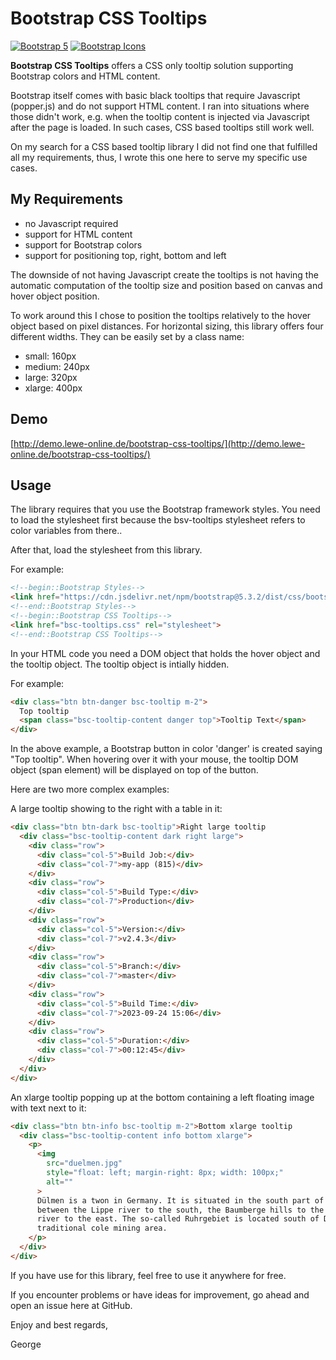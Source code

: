 # Bootstrap CSS Tooltips

[![Bootstrap 5](https://img.shields.io/badge/Framework-Bootstrap%205-7952b3.svg)](https://www.getbootstrap.com/)
[![Bootstrap Icons](https://img.shields.io/badge/Styles-CSS-2b69a3.svg)](https://icons.getbootstrap.com/)

**Bootstrap CSS Tooltips** offers a CSS only tooltip solution supporting Bootstrap colors and HTML content.

Bootstrap itself comes with basic black tooltips that require Javascript (popper.js) and do not support HTML content. 
I ran into situations where those didn't work, e.g. when the tooltip content is injected via Javascript after the page is loaded.
In such cases, CSS based tooltips still work well.

On my search for a CSS based tooltip library I did not find one that fulfilled all my requirements, thus, I wrote this one here to serve my specific use cases.

## My Requirements

- no Javascript required
- support for HTML content
- support for Bootstrap colors
- support for positioning top, right, bottom and left

The downside of not having Javascript create the tooltips is not having the automatic computation of the tooltip size and position based on canvas and hover object position.

To work around this I chose to position the tooltips relatively to the hover object based on pixel distances. For horizontal sizing, this library offers four different widths. They 
can be easily set by a class name:

- small: 160px
- medium: 240px
- large: 320px
- xlarge: 400px

## Demo

[http://demo.lewe-online.de/bootstrap-css-tooltips/](http://demo.lewe-online.de/bootstrap-css-tooltips/)

## Usage

The library requires that you use the Bootstrap framework styles. You need to load the stylesheet first because the bsv-tooltips stylesheet refers to color variables from there..

After that, load the stylesheet from this library. 

For example:

```html
<!--begin::Bootstrap Styles-->
<link href="https://cdn.jsdelivr.net/npm/bootstrap@5.3.2/dist/css/bootstrap.min.css" rel="stylesheet">
<!--end::Bootstrap Styles-->
<!--begin::Bootstrap CSS Tooltips-->
<link href="bsc-tooltips.css" rel="stylesheet">
<!--end::Bootstrap CSS Tooltips-->
```
In your HTML code you need a DOM object that holds the hover object and the tooltip object. The tooltip object is intially hidden. 

For example:

```html
<div class="btn btn-danger bsc-tooltip m-2">
  Top tooltip
  <span class="bsc-tooltip-content danger top">Tooltip Text</span>
</div>
```
In the above example, a Bootstrap button in color 'danger' is created saying "Top tooltip". When hovering over it with your mouse, 
the tooltip DOM object (span element) will be displayed on top of the button.

Here are two more complex examples:

A large tooltip showing to the right with a table in it:
```html
<div class="btn btn-dark bsc-tooltip">Right large tooltip
  <div class="bsc-tooltip-content dark right large">
    <div class="row">
      <div class="col-5">Build Job:</div>
      <div class="col-7">my-app (815)</div>
    </div>
    <div class="row">
      <div class="col-5">Build Type:</div>
      <div class="col-7">Production</div>
    </div>
    <div class="row">
      <div class="col-5">Version:</div>
      <div class="col-7">v2.4.3</div>
    </div>
    <div class="row">
      <div class="col-5">Branch:</div>
      <div class="col-7">master</div>
    </div>
    <div class="row">
      <div class="col-5">Build Time:</div>
      <div class="col-7">2023-09-24 15:06</div>
    </div>
    <div class="row">
      <div class="col-5">Duration:</div>
      <div class="col-7">00:12:45</div>
    </div>
  </div>
</div>
```
An xlarge tooltip popping up at the bottom containing a left floating image with text next to it:
```html
<div class="btn btn-info bsc-tooltip m-2">Bottom xlarge tooltip
  <div class="bsc-tooltip-content info bottom xlarge">
    <p>
      <img 
        src="duelmen.jpg" 
        style="float: left; margin-right: 8px; width: 100px;" 
        alt=""
      >
      Dülmen is a twon in Germany. It is situated in the south part of the Münsterland area, 
      between the Lippe river to the south, the Baumberge hills to the north and the Ems 
      river to the east. The so-called Ruhrgebiet is located south of Dülmen, once a 
      traditional cole mining area.
    </p>
  </div>
</div>

```
If you have use for this library, feel free to use it anywhere for free.

If you encounter problems or have ideas for improvement, go ahead and open an issue here at GitHub.

Enjoy and best regards,

George
